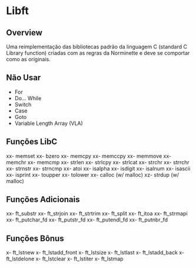 # Libft

## Overview
Uma reimplementação das bibliotecas padrão da linguagem C (standard C Library function) 
criadas com as regras da Norminette e deve se comportar como as originais.

## Não Usar

- For
- Do... While
- Switch
- Case
- Goto
- Variable Length Array (VLA)


## Funções LibC

xx- memset
xx- bzero
xx- memcpy
xx- memccpy
xx- memmove
xx- memchr
xx- memcmp
xx- strlen
xx- strlcpy
xx- strlcat
xx- strchr
xx- strrchr
xx- strnstr
xx- strncmp
xx- atoi
xx- isalpha
xx- isdigit
xx- isalnum
xx- isascii
xx- isprint
xx- toupper
xx- tolower
xx- calloc (w/ malloc)
xz- strdup (w/ malloc)

## Funções Adicionais

xx- ft_substr
xx- ft_strjoin
xx- ft_strtrim
xx- ft_split
xx- ft_itoa
xx- ft_strmapi
xx- ft_putchar_fd
xx- ft_putstr_fd
xx- ft_putendl_fd
xx- ft_putnbr_fd


## Funções Bônus

x- ft_lstnew
x- ft_lstadd_front
x- ft_lstsize
x- ft_lstlast
x- ft_lstadd_back
x- ft_lstdelone
x- ft_lstclear
x- ft_lstiter
x- ft_lstmap

